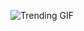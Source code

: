![Trending GIF](https://media2.giphy.com/media/v1.Y2lkPThiYjIxNzcyZHYyZmR0Z2R0NHoyYTBzeGJkemVuOTR3dG0wbG4xZXVmemhrYXZ6eSZlcD12MV9naWZzX3NlYXJjaCZjdD1n/xUPGcEliCc7bETyfO8/giphy.gif)

